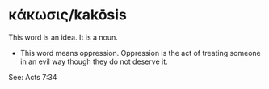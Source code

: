 # κάκωσις/kakōsis

This word is an idea. It is a noun.

* This word means oppression. Oppression is the act of treating someone in an evil way though they do not deserve it.

See: Acts 7:34
